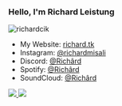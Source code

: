 ### Hello, I'm Richard Leistung

   <img src="https://komarev.com/ghpvc/?username=richardcik&label=Profile%20Viewers&color=green" alt="richardcik" />

- My Website: [richard.tk](https://richardcik.github.io)
- Instagram: [@richardmisali](https://instagram.com/richardmisali)
- Discord: [@Richârd](https://discord.com/users/744229839137144925)
- Spotify: [@Richârd](https://open.spotify.com/user/xf4uoowl3crpxfftsqztrsn7f)
- SoundCloud: [@Richârd](https://soundcloud.com/richardleistung)

<a href="https://github.com/richardcik">
  <img src="https://github-readme-stats.vercel.app/api?username=richardcik&count_private=true&hide_border=true&show_icons=true&include_all_commits=true&bg_color=0d1117&title_color=df761c&text_color=FFFFFF&icon_color=df761c">
<img src="https://github-readme-stats.vercel.app/api/top-langs/?username=richardcik&layout=compact&theme=nord&hide_border=true&bg_color=0d1117&border_radius=6&title_color=df761c">
</a>
